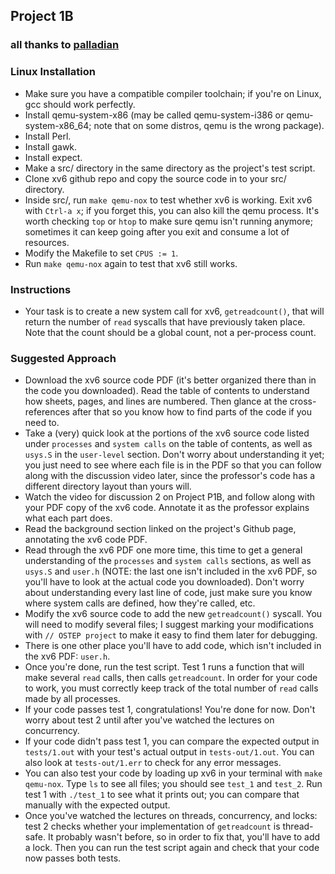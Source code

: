 ## Project 1B

### all thanks to [palladian](https://github.com/palladian1)

### Linux Installation

* Make sure you have a compatible compiler toolchain; if you're on Linux, gcc should work perfectly.
* Install qemu-system-x86 (may be called qemu-system-i386 or qemu-system-x86_64; note that on some distros, qemu is the wrong package).
* Install Perl.
* Install gawk.
* Install expect.
* Make a src/ directory in the same directory as the project's test script.
* Clone xv6 github repo and copy the source code in to your src/ directory.
* Inside src/, run `make qemu-nox` to test whether xv6 is working. Exit xv6 with `Ctrl-a x`; if you forget this, you can also kill the qemu process. It's worth checking `top` or `htop` to make sure qemu isn't running anymore; sometimes it can keep going after you exit and consume a lot of resources.
* Modify the Makefile to set `CPUS := 1`.
* Run `make qemu-nox` again to test that xv6 still works.

### Instructions

* Your task is to create a new system call for xv6, `getreadcount()`, that will return the number of `read` syscalls that have previously taken place. Note that the count should be a global count, not a per-process count.

### Suggested Approach

* Download the xv6 source code PDF (it's better organized there than in the code you downloaded). Read the table of contents to understand how sheets, pages, and lines are numbered. Then glance at the cross-references after that so you know how to find parts of the code if you need to.
* Take a (very) quick look at the portions of the xv6 source code listed under `processes` and `system calls` on the table of contents, as well as `usys.S` in the `user-level` section. Don't worry about understanding it yet; you just need to see where each file is in the PDF so that you can follow along with the discussion video later, since the professor's code has a different directory layout than yours will.
* Watch the video for discussion 2 on Project P1B, and follow along with your PDF copy of the xv6 code. Annotate it as the professor explains what each part does.
* Read the background section linked on the project's Github page, annotating the xv6 code PDF.
* Read through the xv6 PDF one more time, this time to get a general understanding of the `processes` and `system calls` sections, as well as `usys.S` and `user.h` (NOTE: the last one isn't included in the xv6 PDF, so you'll have to look at the actual code you downloaded). Don't worry about understanding every last line of code, just make sure you know where system calls are defined, how they're called, etc.
* Modify the xv6 source code to add the new `getreadcount()` syscall. You will need to modify several files; I suggest marking your modifications with `// OSTEP project` to make it easy to find them later for debugging.
* There is one other place you'll have to add code, which isn't included in the xv6 PDF: `user.h`.
* Once you're done, run the test script. Test 1 runs a function that will make several `read` calls, then calls `getreadcount`. In order for your code to work, you must correctly keep track of the total number of `read` calls made by all processes.
* If your code passes test 1, congratulations! You're done for now. Don't worry about test 2 until after you've watched the lectures on concurrency.
* If your code didn't pass test 1, you can compare the expected output in `tests/1.out` with your test's actual output in `tests-out/1.out`. You can also look at `tests-out/1.err` to check for any error messages.
* You can also test your code by loading up xv6 in your terminal with `make qemu-nox`. Type `ls` to see all files; you should see `test_1` and `test_2`. Run test 1 with `./test_1` to see what it prints out; you can compare that manually with the expected output.
* Once you've watched the lectures on threads, concurrency, and locks: test 2 checks whether your implementation of `getreadcount` is thread-safe. It probably wasn't before, so in order to fix that, you'll have to add a lock. Then you can run the test script again and check that your code now passes both tests.